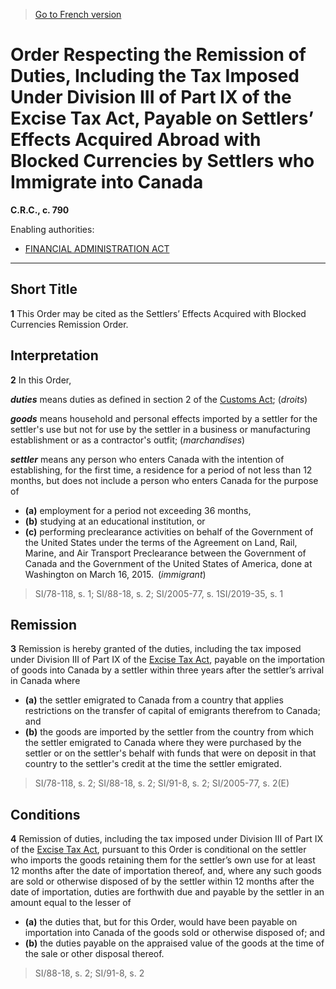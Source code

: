 > [Go to French version](/fr/Règlements/Codification%20des%20règlements%20du%20Canada/701-800/C.R.C.,%20ch.%20790.md)

# Order Respecting the Remission of Duties, Including the Tax Imposed Under Division III of Part IX of the Excise Tax Act, Payable on Settlers’ Effects Acquired Abroad with Blocked Currencies by Settlers who Immigrate into Canada

**C.R.C., c. 790**

Enabling authorities: 
- [FINANCIAL ADMINISTRATION ACT](/en/Acts/Revised%20Statutes%20of%20Canada/F/F-11.md)

----------



## Short Title


**1** This Order may be cited as the Settlers’ Effects Acquired with Blocked Currencies Remission Order.




## Interpretation


**2** In this Order,

***duties*** means duties as defined in section 2 of the [Customs Act](/en/Acts/Statutes%20of%20Canada/1985/c.%201%20(2nd%20Supp.).md); (*droits*)

***goods*** means household and personal effects imported by a settler for the settler's use but not for use by the settler in a business or manufacturing establishment or as a contractor's outfit; (*marchandises*)

***settler*** means any person who enters Canada with the intention of establishing, for the first time, a residence for a period of not less than 12 months, but does not include a person who enters Canada for the purpose of 
- **(a)** employment for a period not exceeding 36 months, 
- **(b)** studying at an educational institution, or 
- **(c)** performing preclearance activities on behalf of the Government of the United States under the terms of the Agreement on Land, Rail, Marine, and Air Transport Preclearance between the Government of Canada and the Government of the United States of America, done at Washington on March 16, 2015. (*immigrant*)
> SI/78-118, s. 1; SI/88-18, s. 2; SI/2005-77, s. 1SI/2019-35, s. 1





## Remission


**3** Remission is hereby granted of the duties, including the tax imposed under Division III of Part IX of the [Excise Tax Act](/en/Acts/Revised%20Statutes%20of%20Canada/E/E-15.md), payable on the importation of goods into Canada by a settler within three years after the settler’s arrival in Canada where
- **(a)** the settler emigrated to Canada from a country that applies restrictions on the transfer of capital of emigrants therefrom to Canada; and
- **(b)** the goods are imported by the settler from the country from which the settler emigrated to Canada where they were purchased by the settler or on the settler's behalf with funds that were on deposit in that country to the settler's credit at the time the settler emigrated. 
> SI/78-118, s. 2; SI/88-18, s. 2; SI/91-8, s. 2; SI/2005-77, s. 2(E)





## Conditions


**4** Remission of duties, including the tax imposed under Division III of Part IX of the [Excise Tax Act](/en/Acts/Revised%20Statutes%20of%20Canada/E/E-15.md), pursuant to this Order is conditional on the settler who imports the goods retaining them for the settler’s own use for at least 12 months after the date of importation thereof, and, where any such goods are sold or otherwise disposed of by the settler within 12 months after the date of importation, duties are forthwith due and payable by the settler in an amount equal to the lesser of
- **(a)** the duties that, but for this Order, would have been payable on importation into Canada of the goods sold or otherwise disposed of; and
- **(b)** the duties payable on the appraised value of the goods at the time of the sale or other disposal thereof.
> SI/88-18, s. 2; SI/91-8, s. 2



